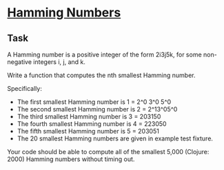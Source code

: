 [Hamming Numbers](https://www.codewars.com/kata/hamming-numbers)
=

## Task
A Hamming number is a positive integer of the form 2i3j5k, for some non-negative integers i, j, and k.

Write a function that computes the nth smallest Hamming number.

Specifically:

- The first smallest Hamming number is 1 = 2^0 3^0 5^0
- The second smallest Hamming number is 2 = 2^13^05^0
- The third smallest Hamming number is 3 = 203150
- The fourth smallest Hamming number is 4 = 223050
- The fifth smallest Hamming number is 5 = 203051
- The 20 smallest Hamming numbers are given in example test fixture.

Your code should be able to compute all of the smallest 5,000 (Clojure: 2000) Hamming numbers without timing out.
